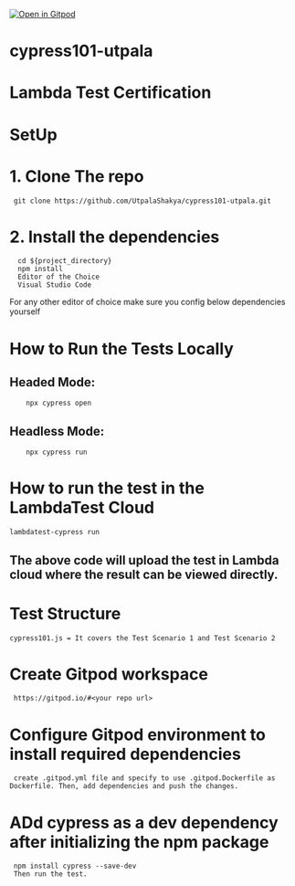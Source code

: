 [![Open in Gitpod](https://gitpod.io/button/open-in-gitpod.svg)](https://gitpod.io/#https://github.com/UtpalaShakya/cypress101-utpala.git)

# cypress101-utpala
# Lambda Test Certification

# SetUp
# 1. Clone The repo
     git clone https://github.com/UtpalaShakya/cypress101-utpala.git

# 2. Install the dependencies
      cd ${project_directory}
      npm install
      Editor of the Choice
      Visual Studio Code

For any other editor of choice make sure you config below dependencies yourself

# How to Run the Tests Locally
   ## Headed Mode:
        npx cypress open

   ## Headless Mode:
        npx cypress run 

# How to run the test in the LambdaTest Cloud
    lambdatest-cypress run
## The above code will upload the test in Lambda cloud where the result can be viewed directly.

# Test Structure
    cypress101.js = It covers the Test Scenario 1 and Test Scenario 2 

# Create Gitpod workspace
     https://gitpod.io/#<your repo url>
 
 # Configure Gitpod environment to install required dependencies
     create .gitpod.yml file and specify to use .gitpod.Dockerfile as Dockerfile. Then, add dependencies and push the changes.

# ADd cypress as a dev dependency after initializing the npm package
     npm install cypress --save-dev
     Then run the test.


